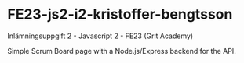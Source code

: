 # FE23-js2-i2-kristoffer-bengtsson

Inlämningsuppgift 2 - Javascript 2 - FE23 (Grit Academy)

Simple Scrum Board page with a Node.js/Express backend for the API. 
